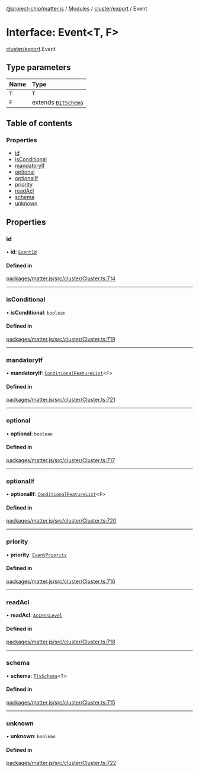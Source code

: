 [@project-chip/matter.js](../README.md) / [Modules](../modules.md) / [cluster/export](../modules/cluster_export.md) / Event

# Interface: Event<T, F\>

[cluster/export](../modules/cluster_export.md).Event

## Type parameters

| Name | Type |
| :------ | :------ |
| `T` | `T` |
| `F` | extends [`BitSchema`](../modules/schema_export.md#bitschema) |

## Table of contents

### Properties

- [id](cluster_export.Event.md#id)
- [isConditional](cluster_export.Event.md#isconditional)
- [mandatoryIf](cluster_export.Event.md#mandatoryif)
- [optional](cluster_export.Event.md#optional)
- [optionalIf](cluster_export.Event.md#optionalif)
- [priority](cluster_export.Event.md#priority)
- [readAcl](cluster_export.Event.md#readacl)
- [schema](cluster_export.Event.md#schema)
- [unknown](cluster_export.Event.md#unknown)

## Properties

### id

• **id**: [`EventId`](../modules/datatype_export.md#eventid)

#### Defined in

[packages/matter.js/src/cluster/Cluster.ts:714](https://github.com/project-chip/matter.js/blob/ac2c2688/packages/matter.js/src/cluster/Cluster.ts#L714)

___

### isConditional

• **isConditional**: `boolean`

#### Defined in

[packages/matter.js/src/cluster/Cluster.ts:719](https://github.com/project-chip/matter.js/blob/ac2c2688/packages/matter.js/src/cluster/Cluster.ts#L719)

___

### mandatoryIf

• **mandatoryIf**: [`ConditionalFeatureList`](../modules/cluster_export.md#conditionalfeaturelist)<`F`\>

#### Defined in

[packages/matter.js/src/cluster/Cluster.ts:721](https://github.com/project-chip/matter.js/blob/ac2c2688/packages/matter.js/src/cluster/Cluster.ts#L721)

___

### optional

• **optional**: `boolean`

#### Defined in

[packages/matter.js/src/cluster/Cluster.ts:717](https://github.com/project-chip/matter.js/blob/ac2c2688/packages/matter.js/src/cluster/Cluster.ts#L717)

___

### optionalIf

• **optionalIf**: [`ConditionalFeatureList`](../modules/cluster_export.md#conditionalfeaturelist)<`F`\>

#### Defined in

[packages/matter.js/src/cluster/Cluster.ts:720](https://github.com/project-chip/matter.js/blob/ac2c2688/packages/matter.js/src/cluster/Cluster.ts#L720)

___

### priority

• **priority**: [`EventPriority`](../enums/cluster_export.EventPriority.md)

#### Defined in

[packages/matter.js/src/cluster/Cluster.ts:716](https://github.com/project-chip/matter.js/blob/ac2c2688/packages/matter.js/src/cluster/Cluster.ts#L716)

___

### readAcl

• **readAcl**: [`AccessLevel`](../enums/cluster_export.AccessLevel.md)

#### Defined in

[packages/matter.js/src/cluster/Cluster.ts:718](https://github.com/project-chip/matter.js/blob/ac2c2688/packages/matter.js/src/cluster/Cluster.ts#L718)

___

### schema

• **schema**: [`TlvSchema`](../classes/tlv_export.TlvSchema.md)<`T`\>

#### Defined in

[packages/matter.js/src/cluster/Cluster.ts:715](https://github.com/project-chip/matter.js/blob/ac2c2688/packages/matter.js/src/cluster/Cluster.ts#L715)

___

### unknown

• **unknown**: `boolean`

#### Defined in

[packages/matter.js/src/cluster/Cluster.ts:722](https://github.com/project-chip/matter.js/blob/ac2c2688/packages/matter.js/src/cluster/Cluster.ts#L722)
